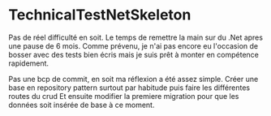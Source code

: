 # TechnicalTestNetSkeleton

Pas de réel difficulté en soit. Le temps de remettre la main sur du .Net apres une pause de 6 mois.
Comme prévenu, je n'ai pas encore eu l'occasion de bosser avec des tests bien écris mais je suis prêt à monter en compétence rapidement.

Pas une bcp de commit, en soit ma réflexion a été assez simple. Créer une base en repository pattern surtout par habitude puis faire les différentes routes du crud
Et ensuite modifier la premiere migration pour que les données soit insérée de base à ce moment.
